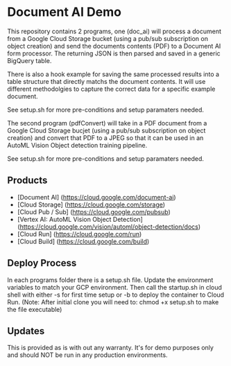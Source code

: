 # Document AI Demo

This repository contains 2 programs, one (doc_ai) will process a document from a Google Cloud Storage bucket (using a pub/sub subscription on object creation)
and send the documents contents (PDF) to a Document AI form processor. The returning JSON is then parsed and saved in a generic BigQuery table.

There is also a hook example for saving the same processed results into a table structure that directly matchs the document contents. It will use different methodolgies
to capture the correct data for a specific example document.

See setup.sh for more pre-conditions and setup paramaters needed.

The second program (pdfConvert) will take in a PDF document from a Google Cloud Storage bucjet  (using a pub/sub subscription on object creation) and convert that PDF
to a JPEG so that it can be used in an AutoML Vision Object detection training pipeline.

See setup.sh for more pre-conditions and setup paramaters needed.

## Products

- [Document AI] (https://cloud.google.com/document-ai)
- [Cloud Storage] (https://cloud.google.com/storage)
- [Cloud Pub / Sub] (https://cloud.google.com/pubsub)
- [Vertex AI: AutoML Vision Object Detection] (https://cloud.google.com/vision/automl/object-detection/docs)
- [Cloud Run] (https://cloud.google.com/run)
- [Cloud Build] (https://cloud.google.com/build)

## Deploy Process

In each programs folder there is a setup.sh file. Update the environment variables to match your GCP environment. Then call the startup.sh in cloud shell with
either -s for first time setup or -b to deploy the container to Cloud Run. (Note: After initial clone you will need to: chmod +x setup.sh to make the file executable)

## Updates

This is provided as is with out any warranty. It's for demo purposes only and should NOT be run in any production environments.

